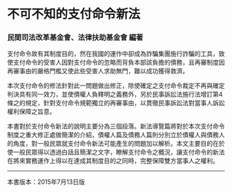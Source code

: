 # 不可不知的支付命令新法

### 民間司法改革基金會、法律扶助基金會 編著

支付命令故有其制度目的，然在我國的運作中卻成為詐騙集團施行詐騙的工具，致使支付命令的受害人因對支付命令的忽略而背負本部該負擔的債務，且再審制度因再審事由的嚴格門檻又使此些受害人求助無門，難以成功獲得救濟。

本次支付命令的修法針對此一問題做出修正，除使確定之支付命令裁定不再與確定判決具有同一效力，並使債權人負釋明之義務外，另於民事訴訟法施行法增訂第4條之的規定，針對支付命令規範獨立的再審事由，以貫徹民事訴訟法對當事人訴訟權利保障之旨意。

本書對於支付命令新法的說明主要分為三個段落。新法導覽篇將對於本次支付命令制度之重大修正處做簡潔的介紹，債權人篇及債務人篇則分別立於債權人與債務人的角度，對一般民眾就支付命令新法可能產生的問題加以解析。本文主要目的在於使一般民眾得以透過白話且簡潔之文字，瞭解支付命令之概況，讓支付命令的新法在將來實務運作上得以在達成其制度目的之同時，完整保障雙方當事人之權利。

---

本書版本：2015年7月13日版

